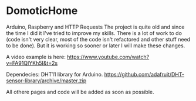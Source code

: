 # DomoticHome
Arduino, Raspberry and HTTP Requests
The project is quite old and since the time I did it I've tried to improve my skills. There is a lot of work to do (code isn't very clear, most of the code isn't refactored and other stuff need to be done). But it is working so sooner or later I will make these changes.

A video example is here:
https://www.youtube.com/watch?v=FA91QIYKh5I&t=2s

Dependecies:
  DHT11 library for Arduino.
  https://github.com/adafruit/DHT-sensor-library/archive/master.zip
  
 All othere pages and code will be added as soon as possible.
